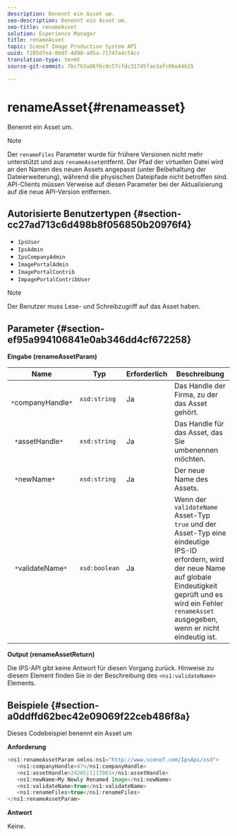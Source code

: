 ```yaml
---
description: Benennt ein Asset um.
seo-description: Benennt ein Asset um.
seo-title: renameAsset
solution: Experience Manager
title: renameAsset
topic: Scene7 Image Production System API
uuid: f285d7e4-00df-4d90-a05a-71747a4c54cc
translation-type: tm+mt
source-git-commit: 7bc7b3a86fbcdc57cfdc31745fae3afc06e44b15

---
```



# renameAsset{#renameasset}

Benennt ein Asset um.

>[!NOTE]
>
>Der `renameFiles` Parameter wurde für frühere Versionen nicht mehr unterstützt und aus `renameAsset`entfernt. Der Pfad der virtuellen Datei wird an den Namen des neuen Assets angepasst (unter Beibehaltung der Dateierweiterung), während die physischen Dateipfade nicht betroffen sind. API-Clients müssen Verweise auf diesen Parameter bei der Aktualisierung auf die neue API-Version entfernen.

## Autorisierte Benutzertypen {#section-cc27ad713c6d498b8f056850b20976f4}

* `IpsUser`
* `IpsAdmin`
* `IpsCompanyAdmin`
* `ImagePortalAdmin`
* `ImagePortalContrib`
* `ImpagePortalContribUser`

>[!NOTE]
>
>Der Benutzer muss Lese- und Schreibzugriff auf das Asset haben.

## Parameter {#section-ef95a994106841e0ab346dd4cf672258}

**Eingabe (renameAssetParam)**

| Name | Typ | Erforderlich | Beschreibung |
|---|---|---|---|
| ` *`companyHandle`*` | `xsd:string` | Ja | Das Handle der Firma, zu der das Asset gehört. |
| ` *`assetHandle`*` | `xsd:string` | Ja | Das Handle für das Asset, das Sie umbenennen möchten. |
| ` *`newName`*` | `xsd:string` | Ja | Der neue Name des Assets. |
| ` *`validateName`*` | `xsd:boolean` | Ja | Wenn der `validateName` Asset-Typ `true` und der Asset-Typ eine eindeutige IPS-ID erfordern, wird der neue Name auf globale Eindeutigkeit geprüft und es wird ein Fehler `renameAsset` ausgegeben, wenn er nicht eindeutig ist. |

**Output (renameAssetReturn)**

Die IPS-API gibt keine Antwort für diesen Vorgang zurück. Hinweise zu diesem Element finden Sie in der Beschreibung des `<ns1:validateName>` Elements.

## Beispiele {#section-a0ddffd62bec42e09069f22ceb486f8a}

Dieses Codebeispiel benennt ein Asset um

**Anforderung**

```java
<ns1:renameAssetParam xmlns:ns1="http://www.scene7.com/IpsApi/xsd">
   <ns1:companyHandle>47</ns1:companyHandle>
   <ns1:assetHandle>24265|1|17061</ns1:assetHandle>
   <ns1:newName>My Newly Renamed Image</ns1:newName>
   <ns1:validateName>true</ns1:validateName>
   <ns1:renameFiles>true</ns1:renameFiles>
</ns1:renameAssetParam>
```

**Antwort**

Keine.
